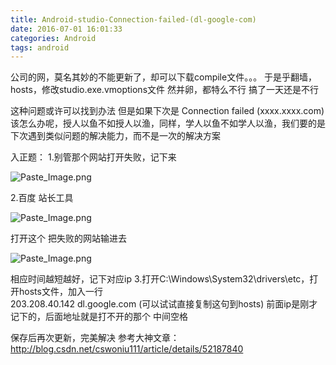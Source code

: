 ```yaml
---
title: Android-studio-Connection-failed-(dl-google-com)
date: 2016-07-01 16:01:33
categories: Android
tags: android
---
```


<meta name="referrer" content="no-referrer" />


公司的网，莫名其妙的不能更新了，却可以下载compile文件。。。
于是乎翻墙，hosts，修改studio.exe.vmoptions文件 然并卵，都特么不行 搞了一天还是不行

这种问题或许可以找到办法 但是如果下次是 Connection failed (xxxx.xxxx.com)该怎么办呢，授人以鱼不如授人以渔，同样，学人以鱼不如学人以渔，我们要的是下次遇到类似问题的解决能力，而不是一次的解决方案

入正题：
1.别管那个网站打开失败，记下来

![Paste_Image.png](http://upload-images.jianshu.io/upload_images/2803682-03af6c1b37165f7d.png?imageMogr2/auto-orient/strip%7CimageView2/2/w/1240)

2.百度 站长工具

![Paste_Image.png](http://upload-images.jianshu.io/upload_images/2803682-b279361e2079fcd5.png?imageMogr2/auto-orient/strip%7CimageView2/2/w/1240)

打开这个 把失败的网站输进去

![Paste_Image.png](http://upload-images.jianshu.io/upload_images/2803682-765fc13cb6abe7db.png?imageMogr2/auto-orient/strip%7CimageView2/2/w/1240)

相应时间越短越好，记下对应ip
3.打开C:\Windows\System32\drivers\etc，打开hosts文件，加入一行  
    203.208.40.142 dl.google.com  (可以试试直接复制这句到hosts)
   前面ip是刚才记下的，后面地址就是打不开的那个 中间空格 

保存后再次更新，完美解决
参考大神文章：http://blog.csdn.net/cswoniu111/article/details/52187840
